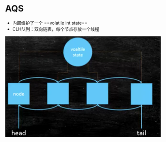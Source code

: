 # AQS
- 内部维护了一个 ==volatile int state==
- CLH队列：双向链表，每个节点存放一个线程

![title](https://raw.githubusercontent.com/zhouyubiu/gitnotes_images/master/gitnote/2020/04/27/1588000559014-1588000559019.png)

